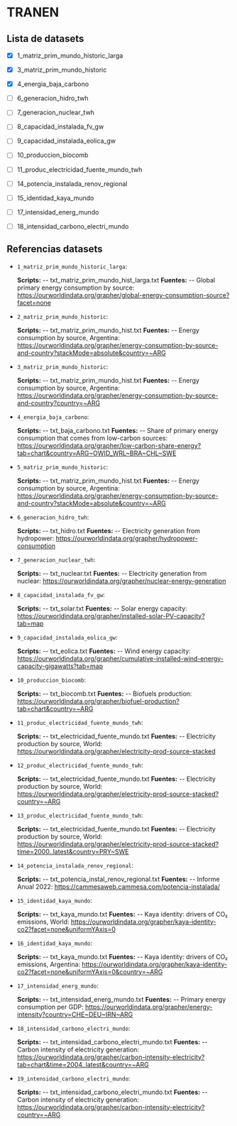 # TRANEN

## Lista de datasets


- [x] 1_matriz_prim_mundo_historic_larga
- [x] 3_matriz_prim_mundo_historic
- [x] 4_energia_baja_carbono
- [ ] 6_generacion_hidro_twh
- [ ] 7_generacion_nuclear_twh
- [ ] 8_capacidad_instalada_fv_gw
- [ ] 9_capacidad_instalada_eolica_gw
- [ ] 10_produccion_biocomb
- [ ] 11_produc_electricidad_fuente_mundo_twh
- [ ] 14_potencia_instalada_renov_regional
- [ ] 15_identidad_kaya_mundo
- [ ] 17_intensidad_energ_mundo
- [ ] 18_intensidad_carbono_electri_mundo


## Referencias datasets



- `1_matriz_prim_mundo_historic_larga`:

  **Scripts:**
-- txt_matriz_prim_mundo_hist_larga.txt
  **Fuentes:**
-- Global primary energy consumption by source: https://ourworldindata.org/grapher/global-energy-consumption-source?facet=none

- `2_matriz_prim_mundo_historic`:

  **Scripts:**
-- txt_matriz_prim_mundo_hist.txt
  **Fuentes:**
-- Energy consumption by source, Argentina: https://ourworldindata.org/grapher/energy-consumption-by-source-and-country?stackMode=absolute&country=~ARG

- `3_matriz_prim_mundo_historic`:

  **Scripts:**
-- txt_matriz_prim_mundo_hist.txt
  **Fuentes:**
-- Energy consumption by source, Argentina: https://ourworldindata.org/grapher/energy-consumption-by-source-and-country?country=~ARG

- `4_energia_baja_carbono`:

  **Scripts:**
-- txt_baja_carbono.txt
  **Fuentes:**
-- Share of primary energy consumption that comes from low-carbon sources: https://ourworldindata.org/grapher/low-carbon-share-energy?tab=chart&country=ARG~OWID_WRL~BRA~CHL~SWE

- `5_matriz_prim_mundo_historic`:

  **Scripts:**
-- txt_matriz_prim_mundo_hist.txt
  **Fuentes:**
-- Energy consumption by source, Argentina: https://ourworldindata.org/grapher/energy-consumption-by-source-and-country?stackMode=absolute&country=~ARG

- `6_generacion_hidro_twh`:

  **Scripts:**
-- txt_hidro.txt
  **Fuentes:**
-- Electricity generation from hydropower: https://ourworldindata.org/grapher/hydropower-consumption

- `7_generacion_nuclear_twh`:

  **Scripts:**
-- txt_nuclear.txt
  **Fuentes:**
-- Electricity generation from nuclear: https://ourworldindata.org/grapher/nuclear-energy-generation

- `8_capacidad_instalada_fv_gw`:

  **Scripts:**
-- txt_solar.txt
  **Fuentes:**
-- Solar energy capacity: https://ourworldindata.org/grapher/installed-solar-PV-capacity?tab=map

- `9_capacidad_instalada_eolica_gw`:

  **Scripts:**
-- txt_eolica.txt
  **Fuentes:**
-- Wind energy capacity: https://ourworldindata.org/grapher/cumulative-installed-wind-energy-capacity-gigawatts?tab=map

- `10_produccion_biocomb`:

  **Scripts:**
-- txt_biocomb.txt
  **Fuentes:**
-- Biofuels production: https://ourworldindata.org/grapher/biofuel-production?tab=chart&country=~ARG

- `11_produc_electricidad_fuente_mundo_twh`:

  **Scripts:**
-- txt_electricidad_fuente_mundo.txt
  **Fuentes:**
-- Electricity production by source, World: https://ourworldindata.org/grapher/electricity-prod-source-stacked

- `12_produc_electricidad_fuente_mundo_twh`:

  **Scripts:**
-- txt_electricidad_fuente_mundo.txt
  **Fuentes:**
-- Electricity production by source, World: https://ourworldindata.org/grapher/electricity-prod-source-stacked?country=~ARG

- `13_produc_electricidad_fuente_mundo_twh`:

  **Scripts:**
-- txt_electricidad_fuente_mundo.txt
  **Fuentes:**
-- Electricity production by source, World: https://ourworldindata.org/grapher/electricity-prod-source-stacked?time=2000..latest&country=PRY~SWE

- `14_potencia_instalada_renov_regional`:

  **Scripts:**
-- txt_potencia_instal_renov_regional.txt
  **Fuentes:**
-- Informe Anual 2022: https://cammesaweb.cammesa.com/potencia-instalada/

- `15_identidad_kaya_mundo`:

  **Scripts:**
-- txt_kaya_mundo.txt
  **Fuentes:**
-- Kaya identity: drivers of CO₂ emissions, World: https://ourworldindata.org/grapher/kaya-identity-co2?facet=none&uniformYAxis=0

- `16_identidad_kaya_mundo`:

  **Scripts:**
-- txt_kaya_mundo.txt
  **Fuentes:**
-- Kaya identity: drivers of CO₂ emissions, Argentina: https://ourworldindata.org/grapher/kaya-identity-co2?facet=none&uniformYAxis=0&country=~ARG

- `17_intensidad_energ_mundo`:

  **Scripts:**
-- txt_intensidad_energ_mundo.txt
  **Fuentes:**
-- Primary energy consumption per GDP: https://ourworldindata.org/grapher/energy-intensity?country=CHE~DEU~IRN~ARG

- `18_intensidad_carbono_electri_mundo`:

  **Scripts:**
-- txt_intensidad_carbono_electri_mundo.txt
  **Fuentes:**
-- Carbon intensity of electricity generation: https://ourworldindata.org/grapher/carbon-intensity-electricity?tab=chart&time=2004..latest&country=~ARG

- `19_intensidad_carbono_electri_mundo`:

  **Scripts:**
-- txt_intensidad_carbono_electri_mundo.txt
  **Fuentes:**
-- Carbon intensity of electricity generation: https://ourworldindata.org/grapher/carbon-intensity-electricity?country=~ARG
